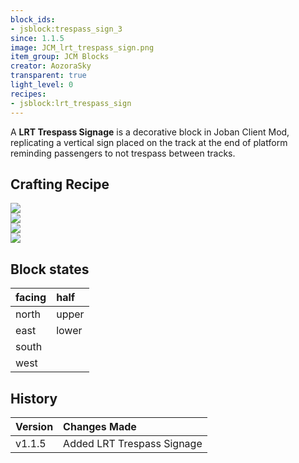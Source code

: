 ```yaml
---
block_ids:
- jsblock:trespass_sign_3
since: 1.1.5
image: JCM_lrt_trespass_sign.png
item_group: JCM Blocks
creator: AozoraSky
transparent: true
light_level: 0
recipes:
- jsblock:lrt_trespass_sign
---
```


A **LRT Trespass Signage** is a decorative block in Joban Client Mod, replicating a vertical sign placed on the track at the end of platform reminding passengers to not trespass between tracks.

## Crafting Recipe
<div class="crafting">
    <div class="crafting-table">
        <!-- row 1 -->
        <div></div>
        <div><img src="../crafting/Minecraft_Iron_ingot.png"></div>
        <div></div>
        <!-- row 2 -->
        <div></div>
        <div><img src="../crafting/Minecraft_Iron_ingot.png"></div>
        <div></div>
        <!-- row 3 -->
        <div></div>
        <div><img src="../crafting/Minecraft_Stick.png"></div>
        <div></div>
    </div>
    <div class="crafting-arrow"></div>
    <div class="crafting-result" data-count="6">
        <img src="../crafting/JCM_Item_Lrt_trespass_sign.png">
    </div>
</div>

## Block states
| facing | half  |
|:-------|:------|
| north  | upper |
| east   | lower |
| south  |       |
| west   |       |

## History
| Version | Changes Made                                                     |
|:--------|:-----------------------------------------------------------------|
| v1.1.5  | Added LRT Trespass Signage                                       |